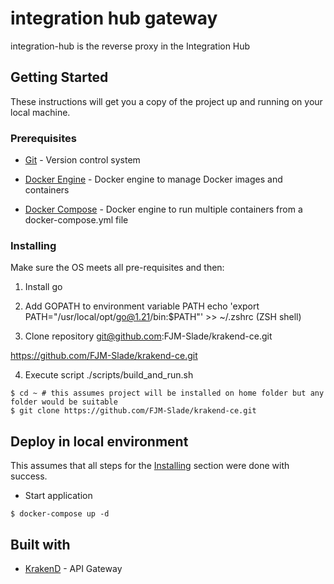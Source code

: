# integration hub gateway

integration-hub is the reverse proxy in the Integration Hub

## Getting Started

These instructions will get you a copy of the project up and running on your local machine.

### Prerequisites

* [Git](https://git-scm.com/) - Version control system

* [Docker Engine](https://store.docker.com/search?type=edition&offering=community) - Docker engine to manage Docker images and containers

* [Docker Compose](https://docs.docker.com/compose/) - Docker engine to run multiple containers from a docker-compose.yml file


### Installing

Make sure the OS meets all pre-requisites and then:

1. Install go

2. Add GOPATH to environment variable PATH
echo 'export PATH="/usr/local/opt/go@1.21/bin:$PATH"' >> ~/.zshrc (ZSH shell)

3. Clone repository
git@github.com:FJM-Slade/krakend-ce.git

https://github.com/FJM-Slade/krakend-ce.git

4. Execute script
./scripts/build_and_run.sh

```
$ cd ~ # this assumes project will be installed on home folder but any folder would be suitable
$ git clone https://github.com/FJM-Slade/krakend-ce.git
```

## Deploy in local environment

This assumes that all steps for the [Installing](#installing) section were done with success.

* Start application

```
$ docker-compose up -d
```


## Built with

* [KrakenD](https://www.krakend.io/) - API Gateway

